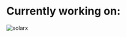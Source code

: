# Currently working on:

![solarx](https://github.com/kalebhirshfield/kalebhirshfield/assets/108481836/a2dfb5f3-caba-4389-8662-d17274ac75d0)
